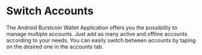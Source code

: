 # Switch Accounts

The Android Burstcoin Wallet Application offers you the possibility to manage multiple accounts. Just add as many active and offline accounts according to your needs. You can easily switch between accounts by taping on the desired one in the accounts tab.
